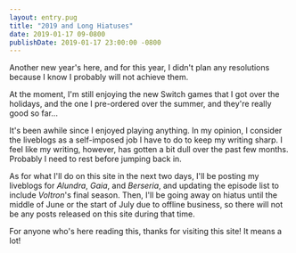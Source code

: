 ```yaml
---
layout: entry.pug
title: "2019 and Long Hiatuses"
date: 2019-01-17 09-0800
publishDate: 2019-01-17 23:00:00 -0800
---
```


Another new year's here, and for this year, I didn't plan any resolutions because I know I probably will not achieve them.

At the moment, I'm still enjoying the new Switch games that I got over the holidays, and the one I pre-ordered over the summer, and they're really good so far...

It's been awhile since I enjoyed playing anything. In my opinion, I consider the liveblogs as a self-imposed job I have to do to keep my writing sharp. I feel like my writing, however, has gotten a bit dull over the past few months. Probably I need to rest before jumping back in.

As for what I'll do on this site in the next two days, I'll be posting my liveblogs for *Alundra*, *Gaia*, and *Berseria*, and updating the episode list to include *Voltron*'s final season. Then, I'll be going away on hiatus until the middle of June or the start of July due to offline business, so there will not be any posts released on this site during that time.

For anyone who's here reading this, thanks for visiting this site! It means a lot!